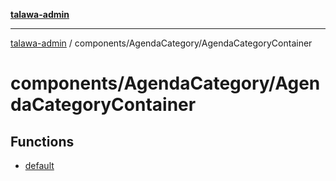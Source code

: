 [**talawa-admin**](../../../README.md)

***

[talawa-admin](../../../modules.md) / components/AgendaCategory/AgendaCategoryContainer

# components/AgendaCategory/AgendaCategoryContainer

## Functions

- [default](functions/default.md)
